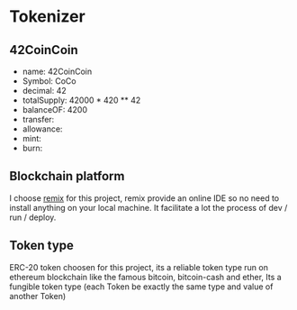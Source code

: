 # Tokenizer

## 42CoinCoin

- name: 42CoinCoin
- Symbol: CoCo
- decimal: 42
- totalSupply: 42000 * 420 ** 42
- balanceOF: 4200
- transfer:
- allowance:
- mint:
- burn:

## Blockchain platform

I choose [remix](https://remix.ethereum.org) for this project, remix provide an online IDE so no need to install anything
on your local machine. It facilitate a lot the process of dev / run / deploy.


## Token type

ERC-20 token choosen for this project, its a reliable token type run on ethereum blockchain like the famous bitcoin,
bitcoin-cash and ether, Its a fungible token type (each Token be exactly the same type and value of another Token)
